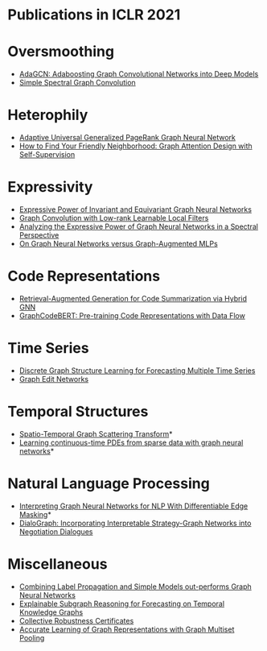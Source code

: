 # Publications in ICLR 2021

# Oversmoothing
- [AdaGCN: Adaboosting Graph Convolutional Networks into Deep Models](https://openreview.net/forum?id=QkRbdiiEjM)
- [Simple Spectral Graph Convolution](https://openreview.net/forum?id=CYO5T-YjWZV)



# Heterophily
- [Adaptive Universal Generalized PageRank Graph Neural Network](https://openreview.net/forum?id=n6jl7fLxrP)
- [How to Find Your Friendly Neighborhood: Graph Attention Design with Self-Supervision](https://openreview.net/forum?id=Wi5KUNlqWty)



# Expressivity
- [Expressive Power of Invariant and Equivariant Graph Neural Networks](https://openreview.net/forum?id=lxHgXYN4bwl)
- [Graph Convolution with Low-rank Learnable Local Filters](https://openreview.net/forum?id=9OHFhefeB86)
- [Analyzing the Expressive Power of Graph Neural Networks in a Spectral Perspective](https://openreview.net/forum?id=-qh0M9XWxnv)
- [On Graph Neural Networks versus Graph-Augmented MLPs](https://openreview.net/forum?id=tiqI7w64JG2)




# Code Representations
- [Retrieval-Augmented Generation for Code Summarization via Hybrid GNN](https://openreview.net/forum?id=zv-typ1gPxA)
- [GraphCodeBERT: Pre-training Code Representations with Data Flow](https://openreview.net/forum?id=jLoC4ez43PZ)



# Time Series
- [Discrete Graph Structure Learning for Forecasting Multiple Time Series](https://openreview.net/forum?id=WEHSlH5mOk)
- [Graph Edit Networks](https://openreview.net/forum?id=dlEJsyHGeaL)




# Temporal Structures
- [Spatio-Temporal Graph Scattering Transform](https://openreview.net/forum?id=CF-ZIuSMXRz)*
- [Learning continuous-time PDEs from sparse data with graph neural networks](https://openreview.net/forum?id=aUX5Plaq7Oy)*



# Natural Language Processing
- [Interpreting Graph Neural Networks for NLP With Differentiable Edge Masking](https://openreview.net/forum?id=WznmQa42ZAx)*
- [DialoGraph: Incorporating Interpretable Strategy-Graph Networks into Negotiation Dialogues](https://openreview.net/forum?id=kDnal_bbb-E)



# Miscellaneous
- [Combining Label Propagation and Simple Models out-performs Graph Neural Networks](https://openreview.net/forum?id=8E1-f3VhX1o)
- [Explainable Subgraph Reasoning for Forecasting on Temporal Knowledge Graphs](https://openreview.net/forum?id=pGIHq1m7PU)
- [Collective Robustness Certificates](https://openreview.net/forum?id=ULQdiUTHe3y)
- [Accurate Learning of Graph Representations with Graph Multiset Pooling](https://openreview.net/forum?id=JHcqXGaqiGn)

